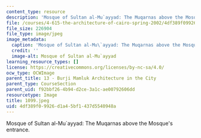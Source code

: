 ```yaml
---
content_type: resource
description: 'Mosque of Sultan al-Mu`ayyad: The Muqarnas above the Mosque''s entrance.'
file: /courses/4-615-the-architecture-of-cairo-spring-2002/4df389f09926d1a45bf1437d5540948a_1099.jpeg
file_size: 226904
file_type: image/jpeg
image_metadata:
  caption: 'Mosque of Sultan al-Mu\`ayyad: The Muqarnas above the Mosque''s entrance.'
  credit: ''
  image-alt: Mosque of Sultan al-Mu`ayyad
learning_resource_types: []
license: https://creativecommons.org/licenses/by-nc-sa/4.0/
ocw_type: OCWImage
parent_title: 13 - Burji Mamluk Architecture in the City
parent_type: CourseSection
parent_uid: f92bbf26-4b94-d2ce-3a1c-ae00792606dd
resourcetype: Image
title: 1099.jpeg
uid: 4df389f0-9926-d1a4-5bf1-437d5540948a
---
```

Mosque of Sultan al-Mu`ayyad: The Muqarnas above the Mosque's entrance.